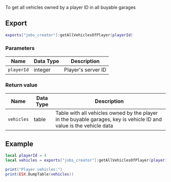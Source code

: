 To get all vehicles owned by a player ID in all buyable garages

## Export
``` lua
exports["jobs_creator"]:getAllVehiclesOfPlayer(playerId)
```

### Parameters

| Name              | Data Type | Description                 |
| -                 | -         | -                 |
| `playerId`         | integer    | Player's server ID  |

### Return value
| Name              | Data Type | Description                                       |
| -                 | -         | -                                                 |
| `vehicles`  | table   | Table with all vehicles owned by the player in the buyable garages, key is vehicle ID and value is the vehicle data |

## Example
``` lua
local playerId = 4
local vehicles = exports["jobs_creator"]:getAllVehiclesOfPlayer(playerId)

print("Player vehicles:")
print(ESX.DumpTable(vehicles))
```